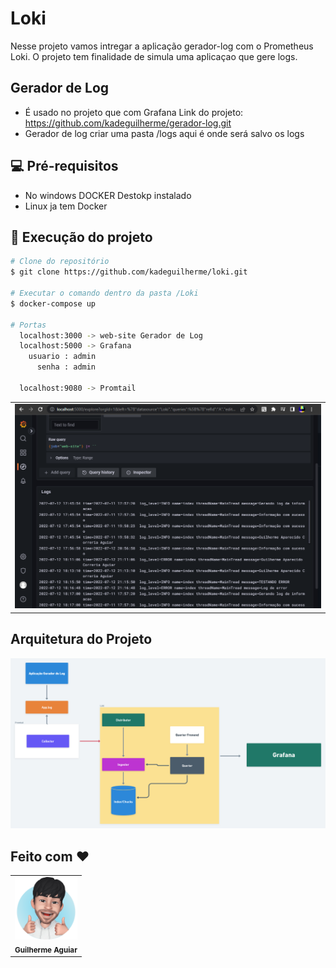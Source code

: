 # Loki
Nesse projeto vamos intregar a aplicação gerador-log com o Prometheus Loki.
O projeto tem finalidade de simula uma aplicaçao que gere logs.
##  Gerador de Log
  - É usado no projeto que com Grafana Link do projeto: https://github.com/kadeguilherme/gerador-log.git
  - Gerador de log criar uma pasta /logs aqui é onde será salvo os logs
## 💻 Pré-requisitos
  - No windows DOCKER Destokp instalado
  - Linux ja tem Docker

## 🚀 Execução do projeto

```bash
# Clone do repositório
$ git clone https://github.com/kadeguilherme/loki.git

# Executar o comando dentro da pasta /Loki 
$ docker-compose up

# Portas 
  localhost:3000 -> web-site Gerador de Log
  localhost:5000 -> Grafana
    usuario : admin
      senha : admin
      
  localhost:9080 -> Promtail

```
<table>
  <td>
  <img src="https://github.com/kadeguilherme/loki/blob/main/grafana.png" alt="Card-01">
  </td>
</table>

## Arquitetura do Projeto
<img src="https://github.com/kadeguilherme/loki/blob/main/Arquitetura%20gerador%20de%20log%20-%20Loki.png" alt="Card-01">


## Feito com ❤
  <table >
    <td align= 'center'>
      <a hrfe= '#'>
         <img src="https://github.com/kadeguilherme/api-pokemon/blob/master/public/emoji.svg" width="100px;" alt="Avatar"/> <br>
        <sub>
          <b>Guilherme Aguiar </b>
        </sub>
  </table>
